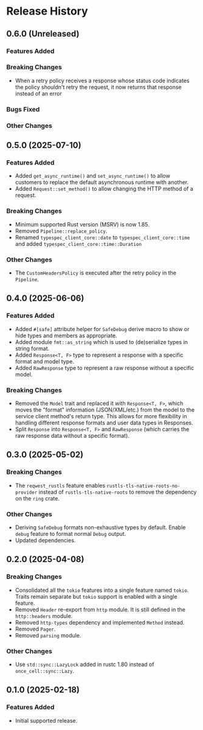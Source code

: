 # Release History

## 0.6.0 (Unreleased)

### Features Added

### Breaking Changes

- When a retry policy receives a response whose status code indicates the policy shouldn't retry the request, it now returns that response instead of an error

### Bugs Fixed

### Other Changes

## 0.5.0 (2025-07-10)

### Features Added

- Added `get_async_runtime()` and `set_async_runtime()` to allow customers to replace
the default asynchronous runtime with another.
- Added `Request::set_method()` to allow changing the HTTP method of a request.

### Breaking Changes

- Minimum supported Rust version (MSRV) is now 1.85.
- Removed `Pipeline::replace_policy`.
- Renamed `typespec_client_core::date` to `typespec_client_core::time` and added `typespec_client_core::time::Duration`

### Other Changes

- The `CustomHeadersPolicy` is executed after the retry policy in the `Pipeline`.

## 0.4.0 (2025-06-06)

### Features Added

- Added `#[safe]` attribute helper for `SafeDebug` derive macro to show or hide types and members as appropriate.
- Added module `fmt::as_string` which is used to (de)serialize types in string format.
- Added `Response<T, F>` type to represent a response with a specific format and model type.
- Added `RawResponse` type to represent a raw response without a specific model.

### Breaking Changes

- Removed the `Model` trait and replaced it with `Response<T, F>`, which moves the "format" information (JSON/XML/etc.) from the model to the service client method's return type. This allows for more flexibility in handling different response formats and user data types in Responses.
- Split `Response` into `Response<T, F>` and `RawResponse` (which carries the raw response data without a specific format).

## 0.3.0 (2025-05-02)

### Breaking Changes

- The `reqwest_rustls` feature enables `rustls-tls-native-roots-no-provider` instead of `rustls-tls-native-roots` to remove the dependency on the `ring` crate.

### Other Changes

- Deriving `SafeDebug` formats non-exhaustive types by default. Enable `debug` feature to format normal `Debug` output.
- Updated dependencies.

## 0.2.0 (2025-04-08)

### Breaking Changes

- Consolidated all the `tokio` features into a single feature named `tokio`. Traits remain separate but `tokio` support is enabled with a single feature.
- Removed `Header` re-export from `http` module. It is still defined in the `http::headers` module.
- Removed `http-types` dependency and implemented `Method` instead.
- Removed `Pager`.
- Removed `parsing` module.

### Other Changes

- Use `std::sync::LazyLock` added in rustc 1.80 instead of `once_cell::sync::Lazy`.

## 0.1.0 (2025-02-18)

### Features Added

- Initial supported release.
